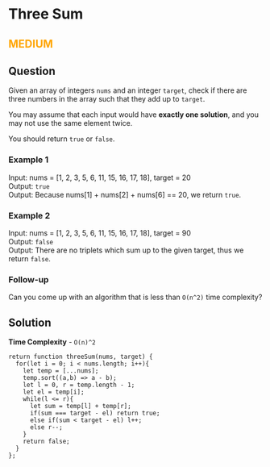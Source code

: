 # Three Sum

<h2 style="color: Orange">MEDIUM</h2>

## Question

Given an array of integers `nums` and an integer `target`, check if there are three numbers in the array such that they add up to `target`.

You may assume that each input would have **exactly one solution**, and you may not use the same element twice.

You should return `true` or `false`.

### Example 1

Input: nums = [1, 2, 3, 5, 6, 11, 15, 16, 17, 18], target = 20  
Output: `true`  
Output: Because nums[1] + nums[2] + nums[6] == 20, we return `true`.

### Example 2

Input: nums = [1, 2, 3, 5, 6, 11, 15, 16, 17, 18], target = 90  
Output: `false`  
Output: There are no triplets which sum up to the given target, thus we return `false`.  

### Follow-up

Can you come up with an algorithm that is less than `O(n^2)` time complexity?

## Solution

**Time Complexity** - `O(n)^2`

``` JS
return function threeSum(nums, target) {
  for(let i = 0; i < nums.length; i++){
    let temp = [...nums];
    temp.sort((a,b) => a - b);
    let l = 0, r = temp.length - 1;
    let el = temp[i];
    while(l <= r){
      let sum = temp[l] + temp[r];
      if(sum === target - el) return true;
      else if(sum < target - el) l++;
      else r--;
    }
    return false;
  }
};
```
